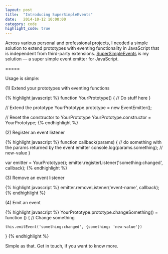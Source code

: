 ```yaml
---
layout: post
title:  "Introducing SuperSimpleEvents"
date:   2014-10-12 10:00:00
category: code
highlight_code: true
---
```


Across various personal and professional projects, I needed a simple solution to extend prototypes with eventing functionality in JavaScript that is independent from third-party extensions. [SuperSimpleEvents](https://github.com/oliverroick/SuperSimpleEvents) is my solution — a super simple event emitter for JavaScript. 

=====

Usage is simple:

(1) Extend your prototypes with eventing functions

{% highlight javascript %}
function YourPrototype() {
    // Do stuff here
}

// Extend the prototype
YourPrototype.prototype = new EventEmitter();

// Reset the constructor to YourPrototype
YourPrototype.constructor = YourPrototype;
{% endhighlight %}

(2) Register an event listener

{% highlight javascript %}
function callback(params) {
    // do something with the params returned by the event emitter
    console.log(params.something); // new-value
}

var emitter = YourPrototype();
emitter.registerListener('something:changed', callback);
{% endhighlight %}

(3) Remove an event listener

{% highlight javascript %}
emitter.removeListener('event-name', callback);
{% endhighlight %}

(4) Emit an event

{% highlight javascript %}
YourPrototype.prototype.changeSomething() = function () {
    // Change something

    this.emitEvent('something:changed', {something: 'new-value'})
}
{% endhighlight %}

Simple as that. Get in touch, if you want to know more.
